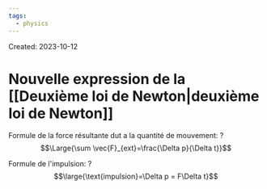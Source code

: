 ```yaml
---
tags:
  - physics
---
```

Created: 2023-10-12

# Nouvelle expression de la [[Deuxième loi de Newton|deuxième loi de Newton]]

Formule de la force résultante dut a la quantité de mouvement:
?
$$\Large{\sum \vec{F}_{ext}=\frac{\Delta p}{\Delta t}}$$
<!--SR:!2023-11-23,7,150-->

Formule de l'impulsion:
?
$$\large{\text{impulsion}=\Delta p = F\Delta t}$$
<!--SR:!2024-01-24,64,250-->

